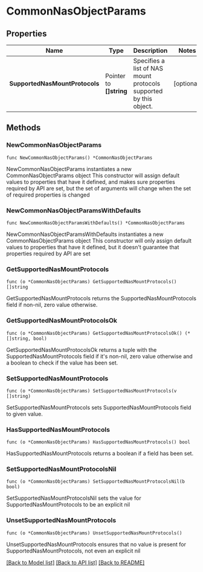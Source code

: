 # CommonNasObjectParams

## Properties

Name | Type | Description | Notes
------------ | ------------- | ------------- | -------------
**SupportedNasMountProtocols** | Pointer to **[]string** | Specifies a list of NAS mount protocols supported by this object. | [optional] 

## Methods

### NewCommonNasObjectParams

`func NewCommonNasObjectParams() *CommonNasObjectParams`

NewCommonNasObjectParams instantiates a new CommonNasObjectParams object
This constructor will assign default values to properties that have it defined,
and makes sure properties required by API are set, but the set of arguments
will change when the set of required properties is changed

### NewCommonNasObjectParamsWithDefaults

`func NewCommonNasObjectParamsWithDefaults() *CommonNasObjectParams`

NewCommonNasObjectParamsWithDefaults instantiates a new CommonNasObjectParams object
This constructor will only assign default values to properties that have it defined,
but it doesn't guarantee that properties required by API are set

### GetSupportedNasMountProtocols

`func (o *CommonNasObjectParams) GetSupportedNasMountProtocols() []string`

GetSupportedNasMountProtocols returns the SupportedNasMountProtocols field if non-nil, zero value otherwise.

### GetSupportedNasMountProtocolsOk

`func (o *CommonNasObjectParams) GetSupportedNasMountProtocolsOk() (*[]string, bool)`

GetSupportedNasMountProtocolsOk returns a tuple with the SupportedNasMountProtocols field if it's non-nil, zero value otherwise
and a boolean to check if the value has been set.

### SetSupportedNasMountProtocols

`func (o *CommonNasObjectParams) SetSupportedNasMountProtocols(v []string)`

SetSupportedNasMountProtocols sets SupportedNasMountProtocols field to given value.

### HasSupportedNasMountProtocols

`func (o *CommonNasObjectParams) HasSupportedNasMountProtocols() bool`

HasSupportedNasMountProtocols returns a boolean if a field has been set.

### SetSupportedNasMountProtocolsNil

`func (o *CommonNasObjectParams) SetSupportedNasMountProtocolsNil(b bool)`

 SetSupportedNasMountProtocolsNil sets the value for SupportedNasMountProtocols to be an explicit nil

### UnsetSupportedNasMountProtocols
`func (o *CommonNasObjectParams) UnsetSupportedNasMountProtocols()`

UnsetSupportedNasMountProtocols ensures that no value is present for SupportedNasMountProtocols, not even an explicit nil

[[Back to Model list]](../README.md#documentation-for-models) [[Back to API list]](../README.md#documentation-for-api-endpoints) [[Back to README]](../README.md)


